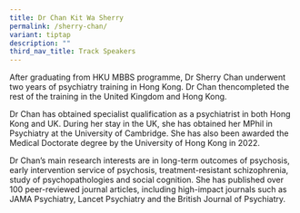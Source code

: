 ```yaml
---
title: Dr Chan Kit Wa Sherry
permalink: /sherry-chan/
variant: tiptap
description: ""
third_nav_title: Track Speakers
---
```

<p></p>
<p>After graduating from HKU MBBS programme, Dr Sherry Chan underwent two
years of psychiatry training in Hong Kong. Dr Chan thencompleted the rest
of the training in the United Kingdom and Hong Kong.</p>
<p>Dr Chan has obtained specialist qualification as a psychiatrist in both
Hong Kong and UK. During her stay in the UK, she has obtained her MPhil
in Psychiatry at the University of Cambridge. She has also been awarded
the Medical Doctorate degree by the University of Hong Kong in 2022.</p>
<p>Dr Chan’s main research interests are in long-term outcomes of psychosis,
early intervention service of psychosis, treatment-resistant schizophrenia,
study of psychopathologies and social cognition. She has published over
100 peer-reviewed journal articles, including high-impact journals such
as JAMA Psychiatry, Lancet Psychiatry and the British Journal of Psychiatry.</p>
<p></p>